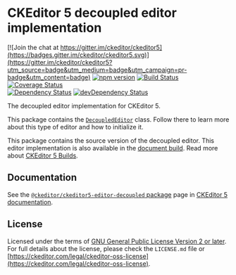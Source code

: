 CKEditor 5 decoupled editor implementation
========================================

[![Join the chat at https://gitter.im/ckeditor/ckeditor5](https://badges.gitter.im/ckeditor/ckeditor5.svg)](https://gitter.im/ckeditor/ckeditor5?utm_source=badge&utm_medium=badge&utm_campaign=pr-badge&utm_content=badge)
[![npm version](https://badge.fury.io/js/%40ckeditor%2Fckeditor5-editor-decoupled.svg)](https://www.npmjs.com/package/@ckeditor/ckeditor5-editor-decoupled)
[![Build Status](https://travis-ci.org/ckeditor/ckeditor5-editor-decoupled.svg?branch=master)](https://travis-ci.org/ckeditor/ckeditor5-editor-decoupled)
[![Coverage Status](https://coveralls.io/repos/github/ckeditor/ckeditor5-editor-decoupled/badge.svg?branch=master)](https://coveralls.io/github/ckeditor/ckeditor5-editor-decoupled?branch=master)
<br>
[![Dependency Status](https://david-dm.org/ckeditor/ckeditor5-editor-decoupled/status.svg)](https://david-dm.org/ckeditor/ckeditor5-editor-decoupled)
[![devDependency Status](https://david-dm.org/ckeditor/ckeditor5-editor-decoupled/dev-status.svg)](https://david-dm.org/ckeditor/ckeditor5-editor-decoupled?type=dev)

The decoupled editor implementation for CKEditor 5.

This package contains the [`DecoupledEditor`](https://ckeditor.com/docs/ckeditor5/latest/api/module_editor-decoupled_decouplededitor-DecoupledEditor.html) class. Follow there to learn more about this type of editor and how to initialize it.

This package contains the source version of the decoupled editor. This editor implementation is also available in the [document build](https://www.npmjs.com/package/@ckeditor/ckeditor5-build-decoupled-document). Read more about [CKEditor 5 Builds](https://ckeditor.com/docs/ckeditor5/latest/builds/index.html).

## Documentation

See the [`@ckeditor/ckeditor5-editor-decoupled` package](https://ckeditor.com/docs/ckeditor5/latest/api/editor-decoupled.html) page in [CKEditor 5 documentation](https://ckeditor.com/docs/ckeditor5/latest/).

## License

Licensed under the terms of [GNU General Public License Version 2 or later](http://www.gnu.org/licenses/gpl.html). For full details about the license, please check the `LICENSE.md` file or [https://ckeditor.com/legal/ckeditor-oss-license](https://ckeditor.com/legal/ckeditor-oss-license).
